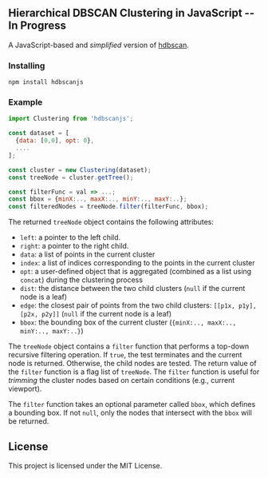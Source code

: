 ## Hierarchical DBSCAN Clustering in JavaScript -- In Progress ##

A JavaScript-based and *simplified* version of [hdbscan](https://github.com/scikit-learn-contrib/hdbscan).

### Installing

```
npm install hdbscanjs
```

### Example

```javascript
import Clustering from 'hdbscanjs';

const dataset = [
  {data: [0,0], opt: 0},
  ....
];

const cluster = new Clustering(dataset);
const treeNode = cluster.getTree();

const filterFunc = val => ...;
const bbox = {minX:.., maxX:.., minY:.., maxY:..};
const filteredNodes = treeNode.filter(filterFunc, bbox);
```

The returned `treeNode` object contains the following attributes:

* `left`: a pointer to the left child.
* `right`: a pointer to the right child.
* `data`: a list of points in the current cluster
* `index`: a list of indices corresponding to the points in the current cluster
* `opt`: a user-defined object that is aggregated (combined as a list using `concat`) during the clustering process
* `dist`: the distance between the two child clusters (`null` if the current node is a leaf)
* `edge`: the closest pair of points from the two child clusters: `[[p1x, p1y], [p2x, p2y]]` (`null` if the current node is a leaf)
* `bbox`: the bounding box of the current cluster (`{minX:.., maxX:.., minY:.., maxY:..}`)

The `treeNode` object contains a `filter` function that performs a top-down recursive filtering operation. If `true`, the test terminates and the current node is returned. Otherwise, the child nodes are tested. The return value of the `filter` function is a flag list of `treeNode`. The `filter` function is useful for *trimming* the cluster nodes based on certain conditions (e.g., current viewport).

The `filter` function takes an optional parameter called `bbox`, which defines a bounding box. If not `null`, only the nodes that intersect with the `bbox` will be returned.

## License

This project is licensed under the MIT License.
